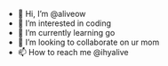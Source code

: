 - 👋 Hi, I’m @aliveow
- 👀 I’m interested in coding
- 🌱 I’m currently learning go
- 💞️ I’m looking to collaborate on ur mom
- 📫 How to reach me @ihyalive

<!---
aliveow/aliveow is a ✨ special ✨ repository because its `README.md` (this file) appears on your GitHub profile.
You can click the Preview link to take a look at your changes.
--->
